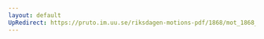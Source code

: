 ```yaml
---
layout: default
UpRedirect: https://pruto.im.uu.se/riksdagen-motions-pdf/1868/mot_1868__ak__285/mot_1868__ak__285-003.pdf
---
```

